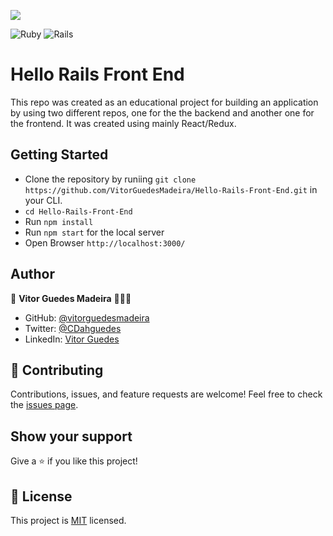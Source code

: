 ![](https://img.shields.io/badge/Microverse-blueviolet)

![Ruby](https://img.shields.io/badge/ruby-%23CC342D.svg?style=for-the-badge&logo=ruby&logoColor=white) ![Rails](https://img.shields.io/badge/rails-%23CC0000.svg?style=for-the-badge&logo=ruby-on-rails&logoColor=white)

# Hello Rails Front End

This repo was created as an educational project for building an application by using  two different repos, one for the the backend and another one for the frontend. It was created using mainly React/Redux.

## Getting Started

- Clone the repository by runiing `git clone https://github.com/VitorGuedesMadeira/Hello-Rails-Front-End.git` in your CLI.
- `cd Hello-Rails-Front-End`
- Run `npm install`
- Run `npm start` for the local server
- Open Browser `http://localhost:3000/`

## Author

👤 **Vitor Guedes Madeira** 🧑🏻‍💻
- GitHub: [@vitorguedesmadeira](https://github.com/VitorGuedesMadeira)
- Twitter: [@CDahguedes](https://twitter.com/CDahguedes)
- LinkedIn: [Vitor Guedes](https://www.linkedin.com/in/vitor-guedes-madeira/)

## 🤝 Contributing

Contributions, issues, and feature requests are welcome!
Feel free to check the [issues page](https://github.com/VitorGuedesMadeira/Hello-Rails-Front-End/issues).

## Show your support

Give a ⭐️ if you like this project!

## 📝 License

This project is [MIT](./MIT.md) licensed.
